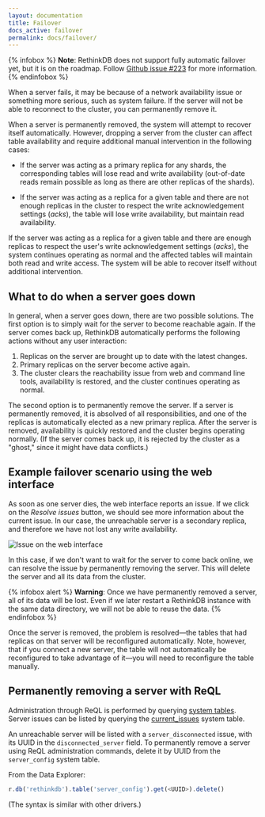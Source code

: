 ```yaml
---
layout: documentation
title: Failover
docs_active: failover
permalink: docs/failover/
---
```

{% infobox %}
__Note__: RethinkDB does not support fully automatic failover yet, but it is on
the roadmap. Follow [Github
issue #223](https://github.com/rethinkdb/rethinkdb/issues/223) for more information.
{% endinfobox %}

When a server fails, it may be because of a network availability issue or something more serious, such as system failure. If the server will not be able to reconnect to the cluster, you can permanently remove it.

When a server is permanently removed, the system will attempt to recover itself automatically. However, dropping a server from the cluster can affect table availability and require additional manual intervention in the following cases:

- If the server was acting as a primary replica for any shards, the corresponding tables will lose read and write availability (out-of-date reads remain possible as long as there are other replicas of the shards).

- If the server was acting as a replica for a given table and there are not
  enough replicas in the cluster to respect the write acknowledgement
  settings (_acks_), the table will lose write availability, but maintain read
  availability. 

If the server was acting as a replica for a given table and there are enough replicas to respect the user's write acknowledgement settings (_acks_), the system continues operating as normal and the affected tables will maintain both read and write access. The system will be able to recover itself without additional intervention.

## What to do when a server goes down ##

In general, when a server goes down, there are two possible solutions. The first option is to simply wait for the server to become reachable again. If the server comes back up, RethinkDB automatically performs the following actions without any user interaction:

1. Replicas on the server are brought up to date with the latest changes. 
2. Primary replicas on the server become active again. 
3. The cluster clears the reachability issue from web and command
line tools, availability is restored, and the cluster continues
operating as normal.

The second option is to permanently remove the server. If a server is permanently removed, it is absolved of all responsibilities, and one of the replicas is automatically elected as a new primary replica. After the server is removed, availability is quickly restored and the cluster begins operating normally. (If the server comes back up, it is rejected by the cluster as a "ghost," since it might have data conflicts.)

## Example failover scenario using the web interface ##

As soon as one server dies, the web interface reports an issue. If we click on the _Resolve issues_ button, we should see more information
about the current issue. In our case, the unreachable server is a secondary replica, and therefore we have not lost any write availability.

![Issue on the web interface](/assets/images/docs/administration/failover2.png)

In this case, if we don't want to wait for the server to come back online, we
can resolve the issue by permanently removing the server. This will delete the
server and all its data from the cluster.

{% infobox alert %}
__Warning__: Once we have permanently removed a server, all of its data will be
lost. Even if we later restart a RethinkDB instance with the same data
directory, we will not be able to reuse the data.
{% endinfobox %}

Once the server is removed, the problem is resolved&mdash;the tables that had replicas on that server will be reconfigured automatically. Note, however, that if you connect a new server, the table will not automatically be reconfigured to take advantage of it&mdash;you will need to reconfigure the table manually.

## Permanently removing a server with ReQL ##

Administration through ReQL is performed by querying [system tables](/docs/system-tables/). Server issues can be listed by querying the [current_issues](/docs/system-issues/) system table.

An unreachable server will be listed with a `server_disconnected` issue, with its UUID in the `disconnected_server` field. To permanently remove a server using ReQL administration commands, delete it by UUID from the `server_config` system table.

From the Data Explorer:

```js
r.db('rethinkdb').table('server_config').get(<UUID>).delete()
```

(The syntax is similar with other drivers.)
